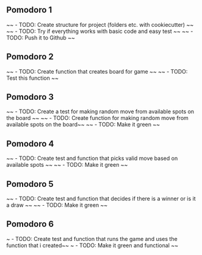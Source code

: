 ## Pomodoro 1

~~ - TODO: Create structure for project (folders etc. with cookiecutter) ~~
~~ - TODO: Try if everything works with basic code and easy test ~~
~~ - TODO: Push it to Github ~~

## Pomodoro 2
~~ - TODO: Create function that creates board for game ~~
~~ - TODO: Test this function ~~

## Pomodoro 3
~~ - TODO: Create a test for making random move from available spots on the board ~~
~~ - TODO: Create function for making random move from available spots on the board~~
~~ - TODO: Make it green ~~

## Pomodoro 4
~~ - TODO: Create test and function that picks valid move based on available spots ~~ 
~~ - TODO: Make it green ~~ 

## Pomodoro 5
~~ - TODO: Create test and function that decides if there is a winner or is it a draw ~~ 
~~ - TODO: Make it green ~~ 

## Pomodoro 6
~ - TODO: Create test and function that runs the game and uses the function that i created~~ 
~ - TODO: Make it green and functional ~~ 